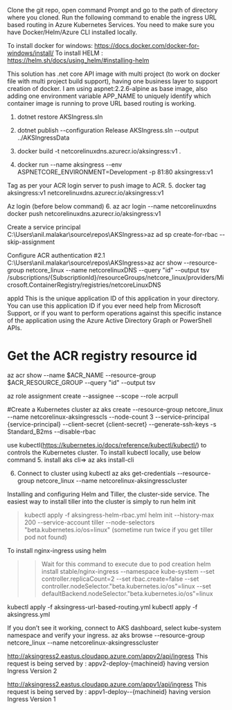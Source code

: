 Clone the git repo, open command Prompt and go to the path of directory where you cloned. Run the following command to enable the ingress URL based routing in Azure Kubernetes Services. You need to make sure you have Docker/Helm/Azure CLI installed locally.

To install docker for windows: https://docs.docker.com/docker-for-windows/install/
To install HELM : https://helm.sh/docs/using_helm/#installing-helm


This solution has .net core API image with multi project (to work on docker file with multi project build support), having one business layer to support creation of docker. I am using aspnet:2.2.6-alpine as base image, also adding one environment variable APP_NAME to uniquely identify which container image is running to prove URL based routing is working.

1. dotnet restore AKSIngress.sln

2. dotnet publish --configuration Release AKSIngress.sln  --output ../AKSIngressData

3. docker build -t netcorelinuxdns.azurecr.io/aksingress:v1 .

4. docker run --name aksingress --env ASPNETCORE_ENVIRONMENT=Development -p 81:80 aksingress:v1

Tag as per your ACR login server to push image to ACR.
5. docker tag aksingress:v1 netcorelinuxdns.azurecr.io/aksingress:v1

Az login (before below command)
6. az acr login --name netcorelinuxdns docker push netcorelinuxdns.azurecr.io/aksingress:v1


Create a service principal
	C:\Users\anil.malakar\source\repos\AKSIngress>az ad sp create-for-rbac --skip-assignment   

Configure ACR authentication
	#2.1 C:\Users\anil.malakar\source\repos\AKSIngress>az acr show --resource-group netcore_linux --name netcorelinuxDNS --query "id" --output tsv
	/subscriptions/{SubscriptionId}/resourceGroups/netcore_linux/providers/Microsoft.ContainerRegistry/registries/netcoreLinuxDNS


appId This is the unique application ID of this application in your directory. You can use this application ID if you ever need help from Microsoft Support, or if you want to perform operations against this specific instance of the application using the Azure Active Directory Graph or PowerShell APIs.

# Get the ACR registry resource id
az acr show --name $ACR_NAME --resource-group $ACR_RESOURCE_GROUP --query "id" --output tsv

az role assignment create --assignee <appId> --scope <acrId> --role acrpull

#Create a Kubernetes cluster
az aks create --resource-group netcore_linux --name netcorelinux-aksingresscls  --node-count 3 --service-principal {service-principal} --client-secret {client-secret} --generate-ssh-keys -s Standard_B2ms --disable-rbac

use kubectl(https://kubernetes.io/docs/reference/kubectl/kubectl/) to controls the Kubernetes cluster. To install kubectl locally, use below command
5. install aks cli=> az aks install-cli

6. Connect to cluster using kubectl
 	az aks get-credentials --resource-group netcore_linux --name netcorelinux-aksingresscluster


Installing and configuring Helm and Tiller, the cluster-side service. The easiest way to install tiller into the cluster is simply to run helm init
>kubectl apply -f aksingress-helm-rbac.yml
helm init --history-max 200 --service-account tiller --node-selectors "beta.kubernetes.io/os=linux" (sometime run twice if you get tiller pod not found)

To install nginx-ingress using helm
>> Wait for this command to execute due to pod creation
	helm install stable/nginx-ingress --namespace kube-system --set controller.replicaCount=2 --set rbac.create=false  --set controller.nodeSelector."beta\.kubernetes\.io/os"=linux --set defaultBackend.nodeSelector."beta\.kubernetes\.io/os"=linux

kubectl apply -f aksingress-url-based-routing.yml
kubectl apply -f aksingress.yml

If you don’t see it working, connect to AKS dashboard, select kube-system namespace and verify your ingress.
az aks browse --resource-group netcore_linux --name netcorelinux-aksingresscluster


http://aksingress2.eastus.cloudapp.azure.com/appv2/api/ingress
This request is being served by : appv2-deploy-{machineid} having version Ingress Version 2

http://aksingress2.eastus.cloudapp.azure.com/appv1/api/ingress
This request is being served by : appv1-deploy--{machineid} having version Ingress Version 1 
